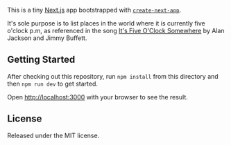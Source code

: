 This is a tiny [Next.js](https://nextjs.org/) app bootstrapped with [`create-next-app`](https://github.com/vercel/next.js/tree/canary/packages/create-next-app).

It's sole purpose is to list places in the world where it is currently five o'clock p.m, as referenced in the song [It's Five O'Clock Somewhere](https://en.wikipedia.org/wiki/It%27s_Five_O%27Clock_Somewhere) by Alan Jackson and Jimmy Buffett.

## Getting Started

After checking out this repository, run `npm install` from this directory and then `npm run dev` to get started.

Open [http://localhost:3000](http://localhost:3000) with your browser to see the result.

## License

Released under the MIT license.
